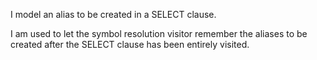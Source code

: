 I model an alias to be created in a SELECT clause.

I am used to let the symbol resolution visitor remember the aliases to be created after the SELECT clause has been entirely visited.
